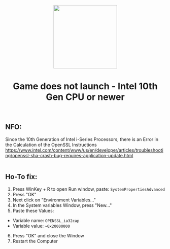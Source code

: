 <p align="center"><img src="https://i.ibb.co/hBhQ5Dw/CPU.png" width="200"></a>
<h1 align="center"><b>Game does not launch - Intel 10th Gen CPU or newer</b></h1>
<br />

## NFO:
Since the 10th Generation of Intel i-Series Processors, there is an Error in the Calculation of the OpenSSL Instructions
https://www.intel.com/content/www/us/en/developer/articles/troubleshooting/openssl-sha-crash-bug-requires-application-update.html
<br />
<br />

## Ho-To fix:
1. Press WinKey + R to open Run window, paste: ```SystemPropertiesAdvanced```
2. Press "OK"
3. Next click on "Environment Variables..."
4. In the System variables Window, press "New..."
5. Paste these Values:
* Variable name: ```OPENSSL_ia32cap```
* Variable value: ```~0x20000000```
6. Press "OK" and close the Window
7. Restart the Computer
